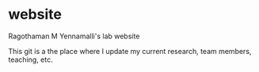 # website
Ragothaman M Yennamalli's lab website

This git is a the place where I update my current research, team members, teaching, etc. 
